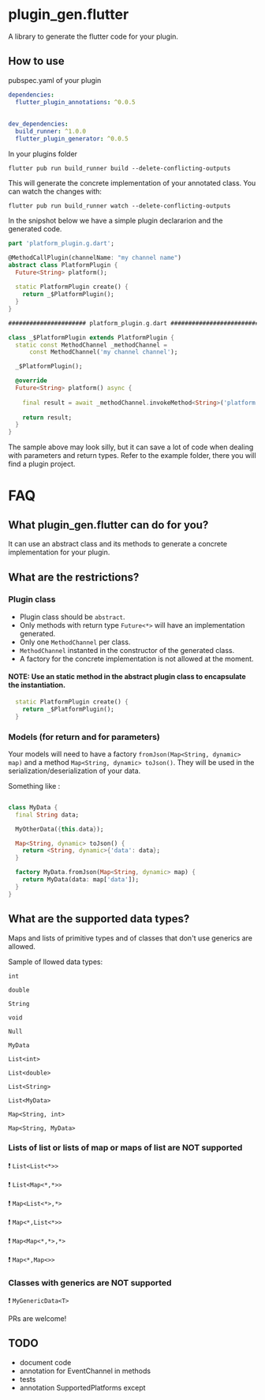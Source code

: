 # plugin_gen.flutter
A library to generate the flutter code for your plugin.

## How to use

pubspec.yaml of your plugin

``` yaml
dependencies:
  flutter_plugin_annotations: ^0.0.5
    
    
dev_dependencies:
  build_runner: ^1.0.0
  flutter_plugin_generator: ^0.0.5
```

In your plugins folder

`flutter pub run build_runner build --delete-conflicting-outputs`

This will generate the concrete implementation of your annotated class.
You can watch the changes with:

`flutter pub run build_runner watch --delete-conflicting-outputs`


In the snipshot below we have a simple plugin declararion and the generated code.


``` dart
part 'platform_plugin.g.dart';

@MethodCallPlugin(channelName: "my channel name")
abstract class PlatformPlugin {
  Future<String> platform();
  
  static PlatformPlugin create() {
    return _$PlatformPlugin();
  }
}

###################### platform_plugin.g.dart ################################

class _$PlatformPlugin extends PlatformPlugin {
  static const MethodChannel _methodChannel =
      const MethodChannel('my channel channel');

  _$PlatformPlugin();

  @override
  Future<String> platform() async {
    
    final result = await _methodChannel.invokeMethod<String>('platform');
    
    return result;
  }
}

```

The sample above may look silly, but it can save a lot of code when dealing with parameters and return types.
Refer to the example folder, there you will find a plugin project.

# FAQ

## What plugin_gen.flutter can do for you?

It can use an abstract class and its methods to generate a concrete implementation for your plugin.

## What are the restrictions?

### Plugin class
* Plugin class should be `abstract`.
* Only methods with return type `Future<*>` will have an implementation generated.
* Only one `MethodChannel` per class.
* `MethodChannel` instanted in the constructor of the generated class.
* A factory for the concrete implementation is not allowed at the moment.
#### NOTE: Use an static method in the abstract plugin class to encapsulate the instantiation.

``` dart
  static PlatformPlugin create() {
    return _$PlatformPlugin();
  }
```

### Models (for return and for parameters)
Your models will need to have a factory `fromJson(Map<String, dynamic> map)` and a method `Map<String, dynamic> toJson()`. They will be used in the serialization/deserialization of your data.

Something like : 

``` dart

class MyData {
  final String data;

  MyOtherData({this.data});

  Map<String, dynamic> toJson() {
    return <String, dynamic>{'data': data};
  }

  factory MyData.fromJson(Map<String, dynamic> map) {
    return MyData(data: map['data']);
  }
}

```

## What are the supported data types?
Maps and lists of primitive types and of classes that don't use generics are allowed.

Sample of llowed data types:

`int`

`double`

`String`

`void`

`Null`

`MyData`

`List<int>`

`List<double>`

`List<String>`

`List<MyData>`

`Map<String, int>`

`Map<String, MyData>`


### Lists of list or lists of map or maps of list are **NOT** supported
:exclamation: `List<List<*>>` 

:exclamation: `List<Map<*,*>>`

:exclamation: `Map<List<*>,*>`

:exclamation: `Map<*,List<*>>`

:exclamation: `Map<Map<*,*>,*>`

:exclamation: `Map<*,Map<>>`

### Classes with generics are **NOT** supported

:exclamation: `MyGenericData<T>`


PRs are welcome!


## TODO
- document code
- annotation for EventChannel in methods
- tests
- annotation SupportedPlatforms except
